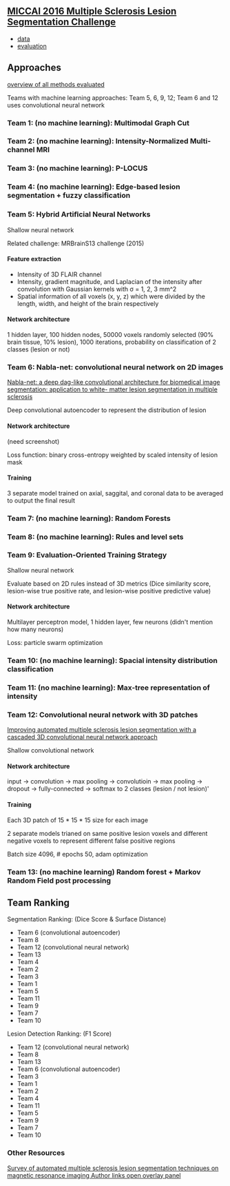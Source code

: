 ## [MICCAI 2016 Multiple Sclerosis Lesion Segmentation Challenge](https://www.nature.com/articles/s41598-018-31911-7)

- [data](https://portal.fli-iam.irisa.fr/msseg-challenge/data)
- [evaluation](https://github.com/Inria-Visages/Anima-Public)

## Approaches

[overview of all methods evaluated](https://portal.fli-iam.irisa.fr/msseg-challenge/workshop-day?p_p_id=110_INSTANCE_IQiAKumqNTIj&p_p_lifecycle=0&p_p_state=normal&p_p_mode=view&p_p_col_id=column-1&p_p_col_pos=1&p_p_col_count=2&_110_INSTANCE_IQiAKumqNTIj_struts_action=%2Fdocument_library_display%2Fview_file_entry&_110_INSTANCE_IQiAKumqNTIj_redirect=https%3A%2F%2Fportal.fli-iam.irisa.fr%3A443%2Fmsseg-challenge%2Fworkshop-day%3Fp_p_id%3D110_INSTANCE_IQiAKumqNTIj%26p_p_lifecycle%3D0%26p_p_state%3Dnormal%26p_p_mode%3Dview%26p_p_col_id%3Dcolumn-1%26p_p_col_pos%3D1%26p_p_col_count%3D2&_110_INSTANCE_IQiAKumqNTIj_fileEntryId=35910)

Teams with machine learning approaches: Team 5, 6, 9, 12; Team 6 and 12 uses convolutional neural network

### Team 1: (no machine learning): Multimodal Graph Cut

### Team 2: (no machine learning): Intensity-Normalized Multi-channel MRI

### Team 3: (no machine learning): P-LOCUS

### Team 4: (no machine learning): Edge-based lesion segmentation + fuzzy classification

### Team 5: Hybrid Artiﬁcial Neural Networks

Shallow neural network

Related challenge: MRBrainS13 challenge (2015)

#### Feature extraction

- Intensity of 3D FLAIR channel
- Intensity, gradient magnitude, and Laplacian of the intensity after convolution with Gaussian kernels with σ = 1, 2, 3 mm^2
- Spatial information of all voxels (x, y, z) which were divided by the length,
width, and height of the brain respectively

#### Network architecture

1 hidden layer, 100 hidden nodes, 50000 voxels randomly selected (90% brain tissue, 10% lesion), 1000 iterations, probability on classification of 2 classes (lesion or not)


### Team 6: Nabla-net: convolutional neural network on 2D images

[Nabla-net: a deep dag-like convolutional architecture for biomedical image segmentation: application to white- matter lesion segmentation in multiple sclerosis](https://link.springer.com/chapter/10.1007%2F978-3-319-55524-9_12)

Deep convolutional autoencoder to represent the distribution of lesion

#### Network architecture

(need screenshot)

Loss function: binary cross-entropy weighted by scaled intensity of lesion mask

#### Training

3 separate model trained on axial, saggital, and coronal data to be averaged to output the final result


### Team 7: (no machine learning): Random Forests

### Team 8: (no machine learning): Rules and level sets

### Team 9: Evaluation-Oriented Training Strategy

Shallow neural network

Evaluate based on 2D rules instead of 3D metrics (Dice similarity score, lesion-wise true positive rate, and lesion-wise positive predictive value)

#### Network architecture

Multilayer perceptron model, 1 hidden layer, few neurons (didn't mention how many neurons)

Loss: particle swarm optimization


### Team 10: (no machine learning): Spacial intensity distribution classification

### Team 11: (no machine learning): Max-tree representation of intensity

### Team 12: Convolutional neural network with 3D patches

[Improving automated multiple sclerosis lesion segmentation with a cascaded 3D convolutional neural network approach](https://www.sciencedirect.com/science/article/pii/S1053811917303270)

Shallow convolutional network

#### Network architecture

input -> convolution -> max pooling -> convolutioin -> max pooling -> dropout -> fully-connected -> softmax to 2 classes (lesion / not lesion)'

#### Training

Each 3D patch of 15 * 15 * 15 size for each image

2 separate models trianed on same positive lesion voxels and different negative voxels to represent different false positive regions

Batch size 4096, # epochs 50, adam optimization


### Team 13: (no machine learning) Random forest + Markov Random Field post processing



## Team Ranking

Segmentation Ranking: (Dice Score & Surface Distance)

- Team 6 (convolutional autoencoder)
- Team 8
- Team 12 (convolutional neural network)
- Team 13
- Team 4
- Team 2
- Team 3
- Team 1
- Team 5
- Team 11
- Team 9
- Team 7
- Team 10

Lesion Detection Ranking: (F1 Score)

- Team 12 (convolutional neural network)
- Team 8
- Team 13
- Team 6 (convolutional autoencoder)
- Team 3
- Team 1
- Team 2
- Team 4
- Team 11
- Team 5
- Team 9
- Team 7
- Team 10

### Other Resources

[Survey of automated multiple sclerosis lesion segmentation techniques on magnetic resonance imaging
Author links open overlay panel](https://www.sciencedirect.com/science/article/pii/S0895611118303227)
